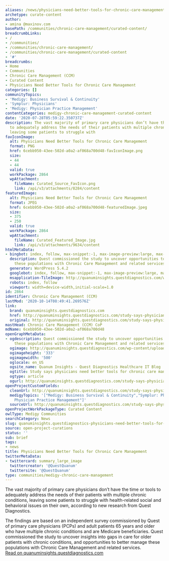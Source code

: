 ```yaml
---
aliases: /news/physicians-need-better-tools-for-chronic-care-management
archetype: curate-content
author:
- amina @maxinov.com
basePath: /communities/chronic-care-management/curated-content/
breadcrumbLinks:
- /
- /communities/
- /communities/chronic-care-management/
- /communities/chronic-care-management/curated-content
- '#'
breadcrumbs:
- Home
- Communities
- Chronic Care Management (CCM)
- Curated Content
- Physicians Need Better Tools for Chronic Care Management
categories: []
communityTopics:
- 'Medigy: Business Survival & Continuity'
- 'Symplur: Physicians'
- 'Medigy: Physician Practice Management'
contentCategories: medigy-chronic-care-management-curated-content
date: '2020-07-28T05:59:22.350737Z'
description: The vast majority of primary care physicians don’t have the time or tools
  to adequately address the needs of their patients with multiple chronic conditions,
  leaving some patients to struggle with
favIconImage:
  alt: Physicians Need Better Tools for Chronic Care Management
  format: PNG
  href: 6cebb950-43ee-502d-a0a2-af068a700d48-favIconImage.png
  size:
  - 44
  - 44
  valid: true
  workPackage: 2864
  wpAttachment:
    fileName: Curated_Source_FavIcon.png
    link: /api/v3/attachments/8284/content
featuredImage:
  alt: Physicians Need Better Tools for Chronic Care Management
  format: JPEG
  href: 6cebb950-43ee-502d-a0a2-af068a700d48-featuredImage.jpeg
  size:
  - 375
  - 250
  valid: true
  workPackage: 2864
  wpAttachment:
    fileName: Curated_Featured_Image.jpg
    link: /api/v3/attachments/9634/content
htmlMetaData:
- bingbot: index, follow, max-snippet:-1, max-image-preview:large, max-video-preview:-1
  description: Quest commissioned the study to uncover opportunities to better manage
    these populations with Chronic Care Management and related services
  generator: WordPress 5.4.2
  googlebot: index, follow, max-snippet:-1, max-image-preview:large, max-video-preview:-1
  msapplication-TileImage: http://quanuminsights.questdiagnostics.com/wp-content/uploads/2018/09/favicon.png
  robots: index, follow
  viewport: width=device-width,initial-scale=1.0
id: 2864
identifier: Chronic Care Management (CCM)
lastMod: '2020-10-14T08:49:41.269576Z'
link:
  brand: quanuminsights.questdiagnostics.com
  href: http://quanuminsights.questdiagnostics.com/study-says-physicians-need-better-tools-for-chronic-care-management/
  original: http://quanuminsights.questdiagnostics.com/study-says-physicians-need-better-tools-for-chronic-care-management/
mastHead: Chronic Care Management (CCM) CoP
mdName: 6cebb950-43ee-502d-a0a2-af068a700d48
openGraphMetaData:
- ogdescription: Quest commissioned the study to uncover opportunities to better manage
    these populations with Chronic Care Management and related services
  ogimage: http://quanuminsights.questdiagnostics.com/wp-content/uploads/2018/10/Chronic-Care-Management.jpg
  ogimageheight: '333'
  ogimagewidth: '500'
  oglocale: en_US
  ogsite_name: Quanum Insights - Quest Diagnostics Healthcare IT Blog
  ogtitle: Study says physicians need better tools for chronic care management
  ogtype: article
  ogurl: http://quanuminsights.questdiagnostics.com/study-says-physicians-need-better-tools-for-chronic-care-management/
openProjectCustomFields:
  cleanUrl: http://quanuminsights.questdiagnostics.com/study-says-physicians-need-better-tools-for-chronic-care-management/
  medigyTopics: '["Medigy: Business Survival & Continuity","Symplur: Physicians","Medigy:
    Physician Practice Management"]'
  sourceUrl: http://quanuminsights.questdiagnostics.com/study-says-physicians-need-better-tools-for-chronic-care-management/
openProjectWorkPackageType: Curated Content
owlType: Medigy Communities
searchCategory: News
slug: quanuminsights.questdiagnostics-physicians-need-better-tools-for-chronic-care-management
source: open-project-curations
status: ''
sub: brief
tags:
- news
title: Physicians Need Better Tools for Chronic Care Management
twitterMetaData:
- twittercard: summary_large_image
  twittercreator: '@QuestQuanum'
  twittersite: '@QuestQuanum'
type: communities/medigy-chronic-care-management
---
```


The vast majority of primary care physicians don’t have the time or tools to adequately address the needs of their patients with multiple chronic conditions, leaving some patients to struggle with health-related social and behavioral issues on their own, according to new research from Quest Diagnostics.

The findings are based on an independent survey commissioned by Quest of primary care physicians (PCPs) and adult patients 65 years and older who have multiple chronic conditions and are Medicare beneficiaries. Quest commissioned the study to uncover insights into gaps in care for older patients with chronic conditions, and opportunities to better manage these populations with Chronic Care Management and related services.   
[Read on quanuminsights.questdiagnostics.com](http://quanuminsights.questdiagnostics.com/study-says-physicians-need-better-tools-for-chronic-care-management/)